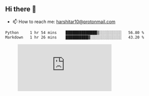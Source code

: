 ## Hi there 👋
- 📫 How to reach me: harshitar10@protonmail.com  
<!--START_SECTION:waka-->

```txt
Python     1 hr 54 mins    ██████████████▒░░░░░░░░░░   56.80 %
Markdown   1 hr 26 mins    ██████████▓░░░░░░░░░░░░░░   43.20 %
```
<figure><embed src="https://wakatime.com/share/@2890a257-8cc3-470b-a1a9-41e38cd2d4a1/09ed2cf3-84f1-43b8-8397-5351bb2411e0.svg"></embed></figure>
<!--END_SECTION:waka-->

<!--
**hharshitarora/hharshitarora** is a ✨ _special_ ✨ repository because its `README.md` (this file) appears on your GitHub profile.

Here are some ideas to get you started:

- 🔭 I’m currently working on ...
- 🌱 I’m currently learning ...
- 👯 I’m looking to collaborate on ...
- 🤔 I’m looking for help with ...
- 💬 Ask me about ...
- 📫 How to reach me: ...
- 😄 Pronouns: ...
- ⚡ Fun fact: ...
-->

